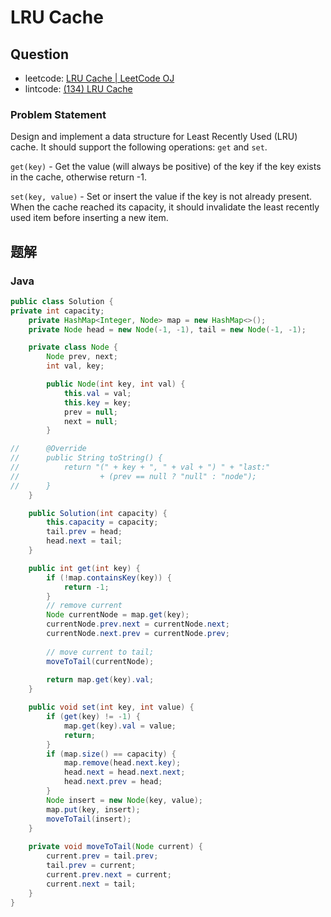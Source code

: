 # LRU Cache

## Question

- leetcode: [LRU Cache | LeetCode OJ](https://leetcode.com/problems/lru-cache/)
- lintcode: [(134) LRU Cache](http://www.lintcode.com/en/problem/lru-cache/)

### Problem Statement


Design and implement a data structure for Least Recently Used (LRU) cache. It should support the following operations: `get` and `set`.

`get(key)` - Get the value (will always be positive) of the key if the key exists in the cache, otherwise return -1.

`set(key, value)` - Set or insert the value if the key is not already present. When the cache reached its capacity, it should invalidate the least recently used item before inserting a new item.

## 题解

### Java

```java
public class Solution {
private int capacity;
	private HashMap<Integer, Node> map = new HashMap<>();
	private Node head = new Node(-1, -1), tail = new Node(-1, -1);

	private class Node {
		Node prev, next;
		int val, key;

		public Node(int key, int val) {
			this.val = val;
			this.key = key;
			prev = null;
			next = null;
		}

// 		@Override
// 		public String toString() {
// 			return "(" + key + ", " + val + ") " + "last:"
// 					+ (prev == null ? "null" : "node");
// 		}
	}

	public Solution(int capacity) {
		this.capacity = capacity;
		tail.prev = head;
		head.next = tail;
	}

	public int get(int key) {
		if (!map.containsKey(key)) {
			return -1;
		}
		// remove current
		Node currentNode = map.get(key);
		currentNode.prev.next = currentNode.next;
		currentNode.next.prev = currentNode.prev;
		
		// move current to tail;
		moveToTail(currentNode);
		
		return map.get(key).val;
	}

	public void set(int key, int value) {
		if (get(key) != -1) {
			map.get(key).val = value;
			return;
		}
		if (map.size() == capacity) {
			map.remove(head.next.key);
			head.next = head.next.next;
			head.next.prev = head;
		}
		Node insert = new Node(key, value);
		map.put(key, insert);
		moveToTail(insert);
	}
	
	private void moveToTail(Node current) {
		current.prev = tail.prev;
		tail.prev = current;
		current.prev.next = current;
		current.next = tail;
	}
}

```
